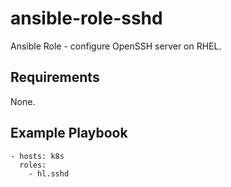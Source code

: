 ansible-role-sshd
====================

Ansible Role - configure OpenSSH server on RHEL.

## Requirements

None.

## Example Playbook

    - hosts: k8s
      roles:
        - hl.sshd